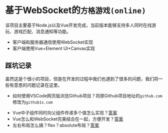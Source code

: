 # 基于WebSocket的`方格游戏(online)`

该项目主要基于Node.js以及Vue开发完成，当前版本能够支持多人同时在线游玩、游戏匹配、消息通知等功能。

* 客户端和服务器通信使用WebSocket实现
* 客户端使用Vue+Element UI+Canvas实现



## 踩坑记录

虽然这是个很小的项目，但是在开发的过程中我们也遇到了很多的问题，我们将一些有意思的问题记录在这里。

- 如何使用VSCode网页版浏览Github项目？将原Github项目地址的`github.com`修改为`github1s.com`

* Vue中子组件同时向父组件传递多个值怎么实现？[答案](https://blog.csdn.net/weixin_43242112/article/details/108324304)
* Vue怎么和WebSocket完美结合在一起，方便开发？[答案](https://www.jianshu.com/p/9d8b2e42328c)
* 左右布局怎么搞？flex？absolute布局？[答案](https://jingyan.baidu.com/article/86112f1327a67366379787da.html)

